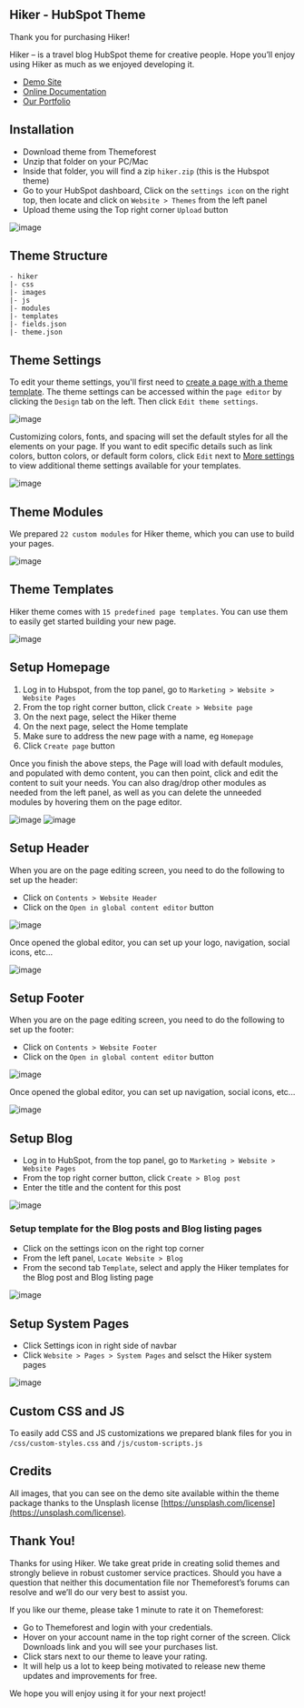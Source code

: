 ## Hiker - HubSpot Theme

Thank you for purchasing Hiker!

Hiker – is a travel blog HubSpot theme for creative people. Hope you’ll enjoy using Hiker as much as we enjoyed developing it.

- [Demo Site](https://fellan-carrd-20162025.hs-sites.com/hiker)
- [Online Documentation](https://fellan.github.io/hs-hiker-docs/)
- [Our Portfolio](https://themeforest.net/user/_fellan/portfolio)

## Installation

- Download theme from Themeforest
- Unzip that folder on your PC/Mac
- Inside that folder, you will find a zip `hiker.zip` (this is the Hubspot theme)
- Go to your HubSpot dashboard, Click on the `settings icon` on the right top, then locate and click on `Website > Themes` from the left panel
- Upload theme using the Top right corner `Upload` button

![image](https://user-images.githubusercontent.com/14810891/121173500-8e512e80-c861-11eb-8d5a-27e049470971.png)

## Theme Structure

```
- hiker
|- css
|- images
|- js
|- modules
|- templates
|- fields.json
|- theme.json
```

## Theme Settings

To edit your theme settings, you'll first need to [create a page with a theme template](https://knowledge.hubspot.com/website-pages/edit-content-in-pages-using-a-website-theme#create-a-new-page). The theme settings can be accessed within the `page editor` by clicking the `Design` tab on the left. Then click `Edit theme settings`.

![image](https://user-images.githubusercontent.com/14810891/121173630-b476ce80-c861-11eb-803d-84cc9e7c52ba.png)

Customizing colors, fonts, and spacing will set the default styles for all the elements on your page. If you want to edit specific details such as link colors, button colors, or default form colors, click `Edit` next to [More settings](https://knowledge.hubspot.com/website-pages/edit-your-global-theme-settings#more-settings) to view additional theme settings available for your templates.

![image](https://user-images.githubusercontent.com/14810891/121173683-c35d8100-c861-11eb-9736-aa25cd867d2e.png)

## Theme Modules

We prepared `22 custom modules` for Hiker theme, which you can use to build your pages.

![image](https://user-images.githubusercontent.com/14810891/121173733-d3756080-c861-11eb-9e62-8c1448be8ecc.png)

## Theme Templates

Hiker theme comes with `15 predefined page templates`. You can use them to easily get started building your new page.

![image](https://user-images.githubusercontent.com/14810891/121173808-e425d680-c861-11eb-8090-ac3ca3270dae.png)

## Setup Homepage

1. Log in to Hubspot, from the top panel, go to `Marketing > Website > Website Pages`
2. From the top right corner button, click `Create > Website page`
3. On the next page, select the Hiker theme
4. On the next page, select the Home template
5. Make sure to address the new page with a name, eg `Homepage`
6. Click `Create page` button

Once you finish the above steps, the Page will load with default modules, and populated with demo content, you can then point, click and edit the content to suit your needs. You can also drag/drop other modules as needed from the left panel, as well as you can delete the unneeded modules by hovering them on the page editor.

![image](https://user-images.githubusercontent.com/14810891/120103485-75a59200-c158-11eb-8cfd-98e1c2821b0b.png)
![image](https://user-images.githubusercontent.com/14810891/120103519-abe31180-c158-11eb-8fbb-094c9e9688d1.png)

## Setup Header

When you are on the page editing screen, you need to do the following to set up the header:

- Click on `Contents > Website Header`
- Click on the `Open in global content editor` button

![image](https://user-images.githubusercontent.com/14810891/121173919-0586c280-c862-11eb-8b9c-d719b1ef975b.png)

Once opened the global editor, you can set up your logo, navigation, social icons, etc...

![image](https://user-images.githubusercontent.com/14810891/121173980-19cabf80-c862-11eb-897f-6a3fff0e1c1a.png)

## Setup Footer

When you are on the page editing screen, you need to do the following to set up the footer:

- Click on `Contents > Website Footer`
- Click on the `Open in global content editor` button

![image](https://user-images.githubusercontent.com/14810891/121174048-2e0ebc80-c862-11eb-8b49-1b586a29795c.png)

Once opened the global editor, you can set up navigation, social icons, etc...

![image](https://user-images.githubusercontent.com/14810891/121174104-3d8e0580-c862-11eb-9563-9e804bb217a9.png)

## Setup Blog

- Log in to HubSpot, from the top panel, go to `Marketing > Website > Website Pages`
- From the top right corner button, click `Create > Blog post`
- Enter the title and the content for this post

![image](https://user-images.githubusercontent.com/14810891/121174252-657d6900-c862-11eb-83c6-3a1bd18e32b2.png)

### Setup template for the Blog posts and Blog listing pages

- Click on the settings icon on the right top corner
- From the left panel, `Locate Website > Blog`
- From the second tab `Template`, select and apply the Hiker templates for the Blog post and Blog listing page

![image](https://user-images.githubusercontent.com/14810891/120104060-565c3400-c15b-11eb-8c3f-51f1e83c99aa.png)

## Setup System Pages

- Click Settings icon in right side of navbar
- Click `Website > Pages > System Pages` and selsct the Hiker system pages

![image](https://user-images.githubusercontent.com/14810891/121174365-82b23780-c862-11eb-9900-6ba72c03003c.png)

## Custom CSS and JS

To easily add CSS and JS customizations we prepared blank files for you in `/css/custom-styles.css` and `/js/custom-scripts.js`

## Credits

All images, that you can see on the demo site available within the theme package thanks to the Unsplash license [https://unsplash.com/license](https://unsplash.com/license).

## Thank You!

Thanks for using Hiker. We take great pride in creating solid themes and strongly believe in robust customer service practices. Should you have a question that neither this documentation file nor Themeforest’s forums can resolve and we’ll do our very best to assist you.

If you like our theme, please take 1 minute to rate it on Themeforest:

- Go to Themeforest and login with your credentials.
- Hover on your account name in the top right corner of the screen. Click Downloads link and you will see your purchases list.
- Click stars next to our theme to leave your rating.
- It will help us a lot to keep being motivated to release new theme updates and improvements for free.

We hope you will enjoy using it for your next project!

